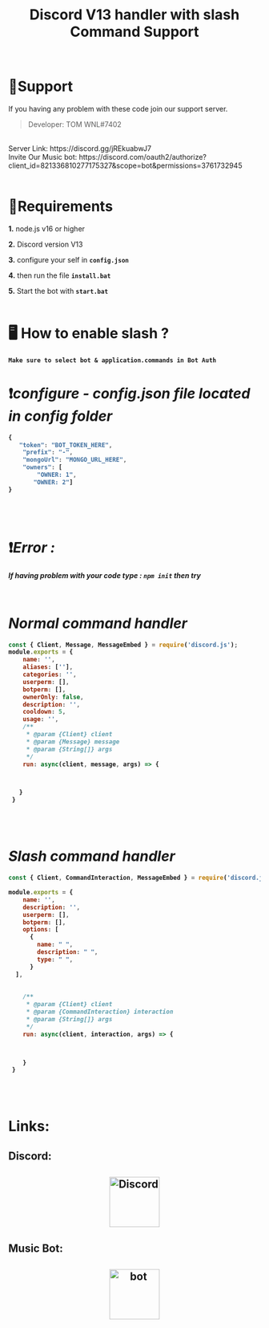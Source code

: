 <h1 align="center">
Discord V13 handler with slash Command Support</h1><br/>

# **🎀Support**

If you having any problem with these code join our support server.
<br>
> Developer: TOM WNL#7402
 <br>
Server Link: https://discord.gg/jREkuabwJ7 <br>
Invite Our Music bot: https://discord.com/oauth2/authorize?client_id=821336810277175327&scope=bot&permissions=3761732945


<br/>
<br/>

# **🚨Requirements**

 **1.** node.js v16 or higher

 **2.** Discord version V13
 
 **3.** configure your self in  **`config.json`**

 **4.** then run the file  **`install.bat`**
 
 **5.** Start the bot with **`start.bat`**
 <br/>
 <br>

# 🖥️ <b>How to enable slash ?
```
Make sure to select bot & application.commands in Bot Auth
```
<b>

# ❗***configure - config.json file located in config folder***

```javascript
{
   "token": "BOT_TOKEN_HERE",
    "prefix": "-",
    "mongoUrl": "MONGO_URL_HERE",
    "owners": [
        "OWNER: 1",
       "OWNER: 2"]
}        
```
<br/>


<br/>




# ❗***Error :***

*If having problem with your code type : `npm init` then try*

<br/>


# ***Normal command handler***

```javascript
const { Client, Message, MessageEmbed } = require('discord.js');
module.exports = {
    name: '',
    aliases: [''], 
    categories: '', 
    userperm: [],
    botperm: [],
    ownerOnly: false,
    description: '',
    cooldown: 5,
    usage: '',
    /** 
     * @param {Client} client 
     * @param {Message} message 
     * @param {String[]} args 
     */
    run: async(client, message, args) => { 



   }
 }      
```
<br/>


<br/>

# ***Slash command handler***

```javascript
const { Client, CommandInteraction, MessageEmbed } = require('discord.js');

module.exports = {
    name: '',
    description: '',
    userperm: [],
    botperm: [],
    options: [
      {
        name: " ",
        description: " ",
        type: " ",
      }
  ],
  
   
    /** 
     * @param {Client} client 
     * @param {CommandInteraction} interaction 
     * @param {String[]} args 
     */
    run: async(client, interaction, args) => {



    }
 }    
```
<br/>


<br/>

# Links:

<h2> Discord:<h2>
<p align="center">
<a href="https://discord.gg/jREkuabwJ7">
    <img src="https://user-images.githubusercontent.com/59381835/92191514-d649ad80-ee18-11ea-9bc4-e95c7a122a99.png" alt="Discord" width="100" ">
  </a>
  
<h2> Music Bot:<h2>
<p align="center">
<a href="https://discord.com/oauth2/authorize?client_id=821336810277175327&scope=bot&permissions=3761732945">
    <img src="https://cdn.discordapp.com/attachments/845787601881530370/886186625917419560/photo-1614680376573-df3480f0c6ff.jpg" alt="bot" width="100" ">
  </a>

